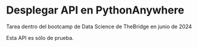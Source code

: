 # Desplegar API en PythonAnywhere

Tarea dentro del bootcamp de Data Science de TheBridge en junio de 2024

Esta API es sólo de prueba.